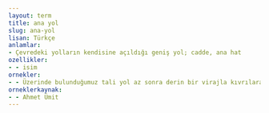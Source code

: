 ```yaml
---
layout: term
title: ana yol
slug: ana-yol
lisan: Türkçe
anlamlar:
- Çevredeki yolların kendisine açıldığı geniş yol; cadde, ana hat
ozellikler:
- - isim
ornekler:
- - Üzerinde bulunduğumuz tali yol az sonra derin bir virajla kıvrılarak ana yola bağlanacak.
orneklerkaynak:
- - Ahmet Ümit
---
```

